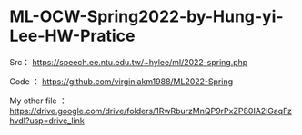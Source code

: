 # ML-OCW-Spring2022-by-Hung-yi-Lee-HW-Pratice

Src： https://speech.ee.ntu.edu.tw/~hylee/ml/2022-spring.php

Code ： https://github.com/virginiakm1988/ML2022-Spring

My other file ： https://drive.google.com/drive/folders/1RwRburzMnQP9rPxZP80IA2lGaqFzhvdI?usp=drive_link
